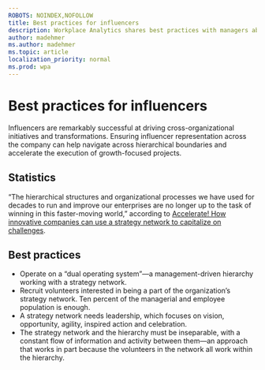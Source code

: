 ```yaml
---
ROBOTS: NOINDEX,NOFOLLOW
title: Best practices for influencers
description: Workplace Analytics shares best practices with managers about influencers
author: madehmer
ms.author: madehmer
ms.topic: article
localization_priority: normal 
ms.prod: wpa
---
```


# Best practices for influencers

Influencers are remarkably successful at driving cross-organizational initiatives and transformations. Ensuring influencer representation across the company can help navigate across hierarchical boundaries and accelerate the execution of growth-focused projects.

## Statistics

 “The hierarchical structures and organizational processes we have used for decades to run and improve our enterprises are no longer up to the task of winning in this faster-moving world,” according to [Accelerate! How innovative companies can use a strategy network to capitalize on challenges](https://insights.office.com/management-strategy/strategy-network-how-innovative-companies-capitalize/).

## Best practices

* Operate on a “dual operating system”—a management-driven hierarchy working with a strategy network.  
* Recruit volunteers interested in being a part of the organization’s strategy network. Ten percent of the managerial and employee population is enough.  
* A strategy network needs leadership, which focuses on vision, opportunity, agility, inspired action and celebration.
* The strategy network and the hierarchy must be inseparable, with a constant flow of information and activity between them—an approach that works in part because the volunteers in the network all work within the hierarchy.
